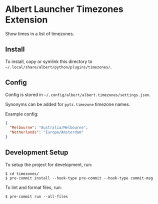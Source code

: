 # Albert Launcher Timezones Extension
Show times in a list of timezones.

## Install
To install, copy or symlink this directory to `~/.local/share/albert/python/plugins/timezones/`.

## Config
Config is stored in `~/.config/albert/albert.timezones/settings.json`.

Synonyms can be added for `pytz.timezone` timezone names. 

Example config:

```json
{
  "Melbourne": "Australia/Melbourne",
  "Netherlands": "Europe/Amsterdam"
}
```

## Development Setup
To setup the project for development, run:

    $ cd timezones/
    $ pre-commit install --hook-type pre-commit --hook-type commit-msg

To lint and format files, run:

    $ pre-commit run --all-files
